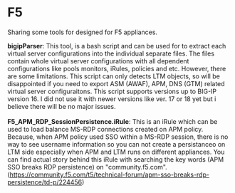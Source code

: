 # F5
Sharing some tools for designed for F5 appliances.<br>

<b>bigipParser</b>: This tool, is a bash script and can be used for to extract each virtual server configurations into the individual separate files. The files contain whole virtual server configurations with all dependent configurations like pools monitors, iRules, policies and etc. However, there are some limitations. This script can only detects LTM objects, so will be disappointed if you need to export ASM (AWAF), APM, DNS (GTM) related virtual server configuraitons. This script supports versions up to BIG-IP version 16. I did not use it with newer versions like ver. 17 or 18 yet but i believe there will be no major issues.<br>
<br>
<b>F5_APM_RDP_SessionPersistence.iRule</b>: This is an iRule which can be used to load balance MS-RDP connections created on APM policy. Because, when APM policy used SSO within a MS-RDP session, there is no way to see username information so you can not create a persistanceo on LTM side especially when APM and LTM runs on different appliances. You can find actual story behind this iRule with searching the key words (APM SSO breaks RDP persistence) on "community.f5.com". (https://community.f5.com/t5/technical-forum/apm-sso-breaks-rdp-persistence/td-p/224456)
<br>
